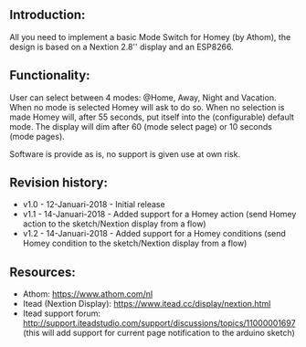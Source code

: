 ## Introduction:
All you need to implement a basic Mode Switch for Homey (by Athom), the design is based on a Nextion 2.8'' display and an ESP8266.

## Functionality:
User can select between 4 modes: @Home, Away, Night and Vacation. When no mode is selected Homey will ask to do so. When no selection is made Homey will, after 55 seconds, put itself into the
(configurable) default mode. The display will dim after 60 (mode select page) or 10 seconds (mode pages).

Software is provide as is, no support is given use at own risk.

## Revision history:
* v1.0 -  12-Januari-2018 - Initial release
* v1.1 - 14-Januari-2018  - Added support for a Homey action  (send Homey action to the sketch/Nextion display from  a flow)
* v1.2 - 14-Januari-2018 - Added  support for a Homey conditions (send Homey  condition to the sketch/Nextion display from a flow)

## Resources:
* Athom: https://www.athom.com/nl
* Itead (Nextion Display): https://www.itead.cc/display/nextion.html
* Itead support forum: http://support.iteadstudio.com/support/discussions/topics/11000001697 (this will add support for current page notification to the arduino sketch)

